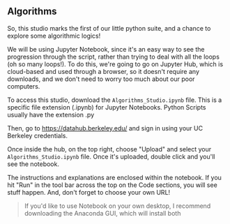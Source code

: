 ## Algorithms

So, this studio marks the first of our little python suite, and a chance to explore some algorithmic logics! 

We will be using Jupyter Notebook, since it's an easy way to see the progression through the script, rather than trying to deal with all the loops (oh so many loops!).
To do this, we're going to go on Jupyter Hub, which is cloud-based and used through a browser, so it doesn't require any downloads, and we don't need to worry too much about 
our poor computers.

To access this studio, download the `Algorithms_Studio.ipynb` file. This is a specific file extension (.ipynb) for Jupyter Notebooks. Python Scripts usually have the extension .py

Then, go to https://datahub.berkeley.edu/ and sign in using your UC Berkeley credentials. 

Once inside the hub, on the top right, choose "Upload" and select your `Algorithms_Studio.ipynb` file. Once it's uploaded, double click and you'll see the notebook.

The instructions and explanations are enclosed within the notebook. If you hit "Run" in the tool bar across the top on the Code sections, you will see stuff happen. And, don't forget to choose your own URL!


> If you'd like to use Notebook on your own desktop, I recommend downloading the Anaconda GUI, which will install both 
